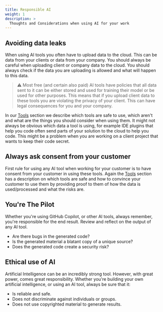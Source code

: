 ```yaml
---
title: Responsible AI
weight: 1
description: >
  Thoughts and Considerations when using AI for your work
---
```


## Avoiding data leaks
When using AI tools you often have to upload data to the cloud. This can be data from your clients or data from your company. You should always be careful when uploading client or company data to the cloud. You should always check if the data you are uploading is allowed and what will happen to this data.

> ⚠️ Most free (and certain also paid) AI tools have policies that all data sent to it can be either stored and used for training their model or be used for other purposes. This means that if you upload client data to these tools you are violating the privacy of your client. This can have legal consequences for you and your company.

In our [Tools](/docs/AI-Tools) section we describe which tools are safe to use, which aren't and what are the things you should consider when using them. It might not always be obvious which data a tool is using, for example IDE plugins that help you code often send parts of your solution to the cloud to help you code. This might be a problem when you are working on a client project that wants to keep their code secret.

## Always ask consent from your customer
First rule for using any AI tool when working for your customer is to have consent from your customer in using these tools. Again the [Tools](/docs/AI-Tools) section has a description on which tools are safe and how to convince your customer to use them by providing proof to them of how the data is used/processed and what the risks are.

## You're The Pilot
Whether you're using GitHub Copilot, or other AI tools, always remember, you're responsible for the end result. Review and reflect on the output of any AI tool.

- Are there bugs in the generated code?
- Is the generated material a blatant copy of a unique source?
- Does the generated code create a security risk?

## Ethical use of AI
Artificial Intelligence can be an incredibly strong tool. However, with great power, comes great responsibility. Whether you're building your own artificial intelligence, or using an AI tool, always be sure that it:

- Is reliable and safe.
- Does not discriminate against individuals or groups.
- Does not use copyrighted material to generate results.
